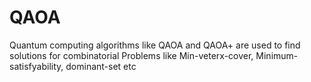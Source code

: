 # QAOA
Quantum computing algorithms like QAOA and QAOA+ are used to find solutions for combinatorial Problems like Min-veterx-cover, Minimum-satisfyability, dominant-set etc 
